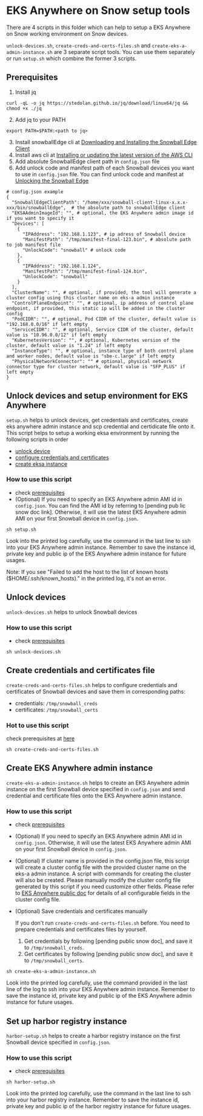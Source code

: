 
# EKS Anywhere on Snow setup tools
There are 4 scripts in this folder which can help to setup a EKS Anywhere on Snow working environment on Snow devices.

`unlock-devices.sh`, `create-creds-and-certs-files.sh` and `create-eks-a-admin-instance.sh` are 3 separate script tools. You can use them separately or run `setup.sh` which combine the former 3 scripts.

## Prerequisites
1. Install jq
```
curl -qL -o jq https://stedolan.github.io/jq/download/linux64/jq && chmod +x ./jq
```
2. Add jq to your PATH
```
export PATH=$PATH:<path to jq>
```
3. Install snowballEdge cli at [Downloading and Installing the Snowball Edge Client](https://docs.aws.amazon.com/snowball/latest/developer-guide/using-client.html#download-client)
4. Install aws cli at [Installing or updating the latest version of the AWS CLI](https://docs.aws.amazon.com/cli/latest/userguide/getting-started-install.html)
5. Add absolute SnowballEdge client path in `config.json` file
6. Add unlock code and manifest path of each Snowball devices you want to use in `config.json` file. You can find unlock code and manifest at [Unlocking the Snowball Edge](https://docs.aws.amazon.com/snowball/latest/developer-guide/unlockdevice.html)
```
# config.json example
{
  "SnowballEdgeClientPath": "/home/xxx/snowball-client-linux-x.x.x-xxx/bin/snowballEdge",  # the absolute path to snowballEdge client
  "EKSAAdminImageId": "", # optional, the EKS Anywhere admin image id if you want to specify it
  "Devices": [
    {
      "IPAddress": "192.168.1.123", # ip adress of Snowball device
      "ManifestPath": "/tmp/manifest-final-123.bin", # absolute path to job manifest file
      "UnlockCode": "snowball" # unlock code
    },
    {
      "IPAddress": "192.168.1.124",
      "ManifestPath": "/tmp/manifest-final-124.bin",
      "UnlockCode": "snowball"
    }
  ],
  "ClusterName": "", # optional, if provided, the tool will generate a cluster config using this cluster name on eks-a admin instance
  "ControlPlaneEndpoint": "", # optional, ip address of control plane endpoint, if provided, this static ip will be added in the cluster config
  "PodCIDR": "", # optional, Pod CIDR of the cluster, default value is "192.168.0.0/16" if left empty
  "ServiceCIDR": "", # optional, Service CIDR of the cluster, default value is "10.96.0.0/12" if left empty
  "KubernetesVersion": "", # optional, Kubernetes version of the cluster, default value is "1.24" if left empty
  "InstanceType": "", # optional, instance type of both control plane and worker nodes, default value is "sbe-c.large" if left empty
  "PhysicalNetworkConnector": "" # optional, physical network connector type for cluster network, default value is "SFP_PLUS" if left empty
}
```

## Unlock devices and setup environment for EKS Anywhere
`setup.sh` helps to unlock devices, get credentials and certificates, create eks anywhere admin instance and scp credential and certidicate file onto it. This script helps to setup a working eksa environment by running the following scripts in order
* [unlock device](#unlock-devices)
* [configure credentials and certificates](#create-credentials-and-certificates-file)
* [create eksa instance](#create-eks-anywhere-admin-instance)

### How to use this script
* check [prerequisites](#prerequisites)
* (Optional) If you need to specify an EKS Anywhere admin AMI id in `config.json`. You can find the AMI id by referring to [pending pub lic snow doc link]. Otherwise, it will use the latest EKS Anywhere admin AMI on your first Snowball device in `config.json`.
```
sh setup.sh
```
Look into the printed log carefully, use the command in the last line to ssh into your EKS Anywhere admin instance. Remember to save the instance id, private key and public ip of the EKS Anywhere admin instance for future usages.

Note: If you see "Failed to add the host to the list of known hosts ($HOME/.ssh/known_hosts)." in the printed log, it's not an error.

## Unlock devices
`unlock-devices.sh` helps to unlock Snowball devices
### How to use this script
* check [prerequisites](#prerequisites)
```
sh unlock-devices.sh
```

## Create credentials and certificates file
`create-creds-and-certs-files.sh` helps to configure credentials and certificates of Snowball devices and save them in corresponding paths:
* credentials: `/tmp/snowball_creds`
* certificates: `/tmp/snowball_certs`

### Hot to use this script
check prerequisites at [here](#prerequisites)
```
sh create-creds-and-certs-files.sh
```

## Create EKS Anywhere admin instance
`create-eks-a-admin-instance.sh` helps to create an EKS Anywhere admin instance on the first Snowball device specified in `config.json` and send credential and certificate files onto the EKS Anywhere admin instance.

### How to use this script
* check [prerequisites](#prerequisites)
* (Optional) If you need to specify an EKS Anywhere admin AMI id in `config.json`. Otherwise, it will use the latest EKS Anywhere admin AMI on your first Snowball device in `config.json`.
* (Optional) If cluster name is provided in the config.json file, this script will create a cluster config file with the provided cluster name on the eks-a admin instance. A script with commands for creating the cluster will also be created. Please manually modify the cluster config file generated by this script if you need customize other fields. Please refer to [EKS Anywhere public doc](https://anywhere.eks.amazonaws.com/docs/reference/clusterspec/snow/) for details of all configurable fields in the cluster config file.
* (Optional) Save credentials and certificates manually
    
    If you don't run `create-creds-and-certs-files.sh` before. You need to prepare credentials and certificates files by yourself.
    1. Get credentials by following [pending public snow doc], and save it to `/tmp/snowball_creds`. 
    2. Get certificates by following [pending public snow doc], and save it to `/tmp/snowball_certs`.


```
sh create-eks-a-admin-instance.sh
``` 
Look into the printed log carefully, use the command provided in the last line of the log to ssh into your EKS Anywhere admin instance. Remember to save the instance id, private key and public ip of the EKS Anywhere admin instance for future usages.

## Set up harbor registry instance
`harbor-setup.sh` helps to create a harbor registry instance on the first Snowball device specified in `config.json`.

### How to use this script
* check [prerequisites](#prerequisites)
```
sh harbor-setup.sh
``` 
Look into the printed log carefully, use the command in the last line to ssh into your harbor registry instance. Remember to save the instance id, private key and public ip of the harbor registry instance for future usages.